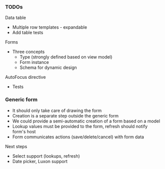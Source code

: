 ### TODOs

Data table
- Multiple row templates - expandable
- Add table tests

Forms
- Three concepts
  - Type (strongly defined based on view model)
  - Form instance
  - Schema for dynamic design

AutoFocus directive
- Tests

### Generic form

- It should only take care of drawing the form
- Creation is a separate step outside the generic form
- We could provide a semi-automatic creation of a form based on a model
- Lookup values must be provided to the form, refresh should notify form's host
- Form communicates actions (save/delete/cancel) with form data

Next steps
- Select support (lookups, refresh)
- Date picker, Luxon support

